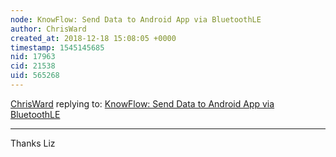 ```yaml
---
node: KnowFlow: Send Data to Android App via BluetoothLE
author: ChrisWard
created_at: 2018-12-18 15:08:05 +0000
timestamp: 1545145685
nid: 17963
cid: 21538
uid: 565268
---
```




[ChrisWard](../profile/ChrisWard) replying to: [KnowFlow: Send Data to Android App via BluetoothLE](../notes/ChrisWard/12-18-2018/knowflow-send-data-to-android-app-via-bluetoothle)

----
 Thanks Liz